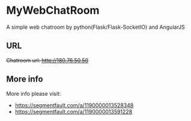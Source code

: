 # MyWebChatRoom
A simple web chatroom by python(Flask/Flask-SocketIO) and AngularJS

## URL
~~Chatroom url: http://180.76.50.50~~

## More info
More info please visit:
- https://segmentfault.com/a/1190000013528348
- https://segmentfault.com/a/1190000013591228
